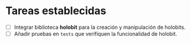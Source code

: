 # Tareas establecidas

- [ ] Integrar biblioteca **holobit** para la creación y manipulación de holobits.
- [ ] Añadir pruebas en `tests` que verifiquen la funcionalidad de holobit.
